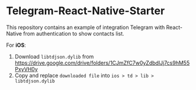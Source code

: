 # Telegram-React-Native-Starter

This repository contains an example of integration Telegram with React-Native from authentication to show contacts list.

For **iOS**:
1. Download `libtdjson.dylib` from https://drive.google.com/drive/folders/1CJmZfC7w0yZdbdlJj7cs9hM55PxyVH0y
2. Copy and replace `downloaded file` into `ios > td > lib > libtdjson.dylib`